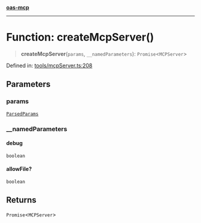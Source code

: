 [**oas-mcp**](../README.md)

***

# Function: createMcpServer()

> **createMcpServer**(`params`, `__namedParameters`): `Promise`\<`MCPServer`\>

Defined in: [tools/mcpServer.ts:208](https://github.com/elwizard33/oas-mcp/blob/360f27d669a1e52ab74d11caab548be9e7506b7d/src/tools/mcpServer.ts#L208)

## Parameters

### params

[`ParsedParams`](../interfaces/ParsedParams.md)

### \_\_namedParameters

#### debug

`boolean`

#### allowFile?

`boolean`

## Returns

`Promise`\<`MCPServer`\>
